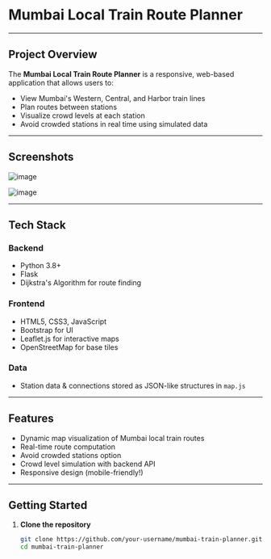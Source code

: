 #  Mumbai Local Train Route Planner


---

##  Project Overview

The **Mumbai Local Train Route Planner** is a responsive, web-based application that allows users to:
- View Mumbai's Western, Central, and Harbor train lines
-  Plan routes between stations
-  Visualize crowd levels at each station
-  Avoid crowded stations in real time using simulated data


---

## Screenshots

![image](https://github.com/user-attachments/assets/13e3a6b1-63bd-4e27-a44a-f886373e9469)

![image](https://github.com/user-attachments/assets/3731ce54-100b-426f-a656-6aa58a19cf4d)


---

##  Tech Stack

### Backend
- Python 3.8+
- Flask
- Dijkstra's Algorithm for route finding

### Frontend
- HTML5, CSS3, JavaScript
- Bootstrap for UI
- Leaflet.js for interactive maps
- OpenStreetMap for base tiles

###  Data
- Station data & connections stored as JSON-like structures in `map.js`

---

##  Features

-  Dynamic map visualization of Mumbai local train routes
-  Real-time route computation
-  Avoid crowded stations option
-  Crowd level simulation with backend API
-  Responsive design (mobile-friendly!)

---

##  Getting Started

1. **Clone the repository**
   ```bash
   git clone https://github.com/your-username/mumbai-train-planner.git
   cd mumbai-train-planner
